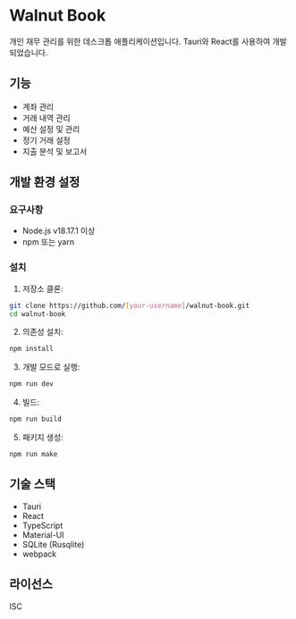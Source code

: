 # Walnut Book

개인 재무 관리를 위한 데스크톱 애플리케이션입니다. Tauri와 React를 사용하여 개발되었습니다.

## 기능

- 계좌 관리
- 거래 내역 관리
- 예산 설정 및 관리
- 정기 거래 설정
- 지출 분석 및 보고서

## 개발 환경 설정

### 요구사항

- Node.js v18.17.1 이상
- npm 또는 yarn

### 설치

1. 저장소 클론:
```bash
git clone https://github.com/[your-username]/walnut-book.git
cd walnut-book
```

2. 의존성 설치:
```bash
npm install
```

3. 개발 모드로 실행:
```bash
npm run dev
```

4. 빌드:
```bash
npm run build
```

5. 패키지 생성:
```bash
npm run make
```

## 기술 스택

- Tauri
- React
- TypeScript
- Material-UI
- SQLite (Rusqlite)
- webpack

## 라이선스

ISC 